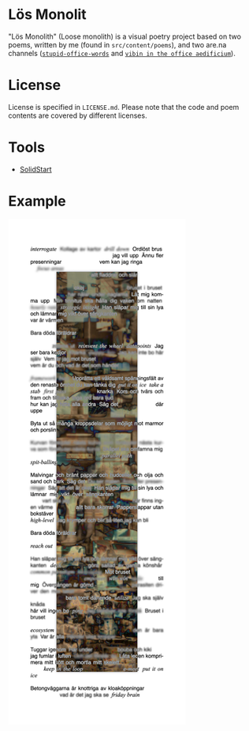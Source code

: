 # Lös Monolit

"Lös Monolith" (Loose monolith) is a visual poetry project based on two poems, written by me (found in `src/content/poems`), and two are.na channels ([`stupid-office-words`](https://www.are.na/didier-l/stupid-office-words) and [`vibin in the office aedificium`](https://are.na/palmdrop/vibin-in-the-office-aedificium)).

# License

License is specified in `LICENSE.md`. Please note that the code and poem contents are covered by different licenses.

# Tools

- [SolidStart](https://start.solidjs.com/)

# Example

![Example render](.github/example.jpg)
